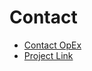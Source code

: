 # Contact

- [Contact OpEx](mailto:opex@getg5.com)  
- [Project Link](https://github.com/g5search/opex-runbook)